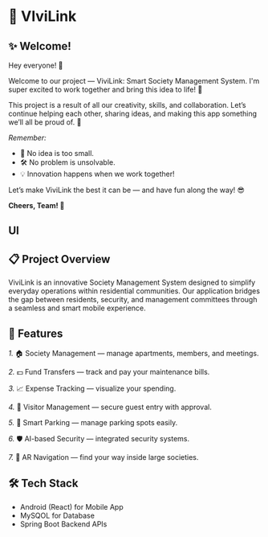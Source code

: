 # 📱 VIviLink

## ✨ Welcome!
Hey everyone! 🙌

Welcome to our project — ViviLink: Smart Society Management System.
I'm super excited to work together and bring this idea to life! 🚀

This project is a result of all our creativity, skills, and collaboration.
Let’s continue helping each other, sharing ideas, and making this app something we’ll all be proud of. 🌟

*Remember:*

* 💬 No idea is too small.
* 🛠️ No problem is unsolvable.
* 💡 Innovation happens when we work together!

Let’s make ViviLink the best it can be — and have fun along the way! 😎

 **Cheers, Team! 💖**

 ## UI

 

## 📋 Project Overview
ViviLink is an innovative Society Management System designed to simplify everyday operations within residential communities.
Our application bridges the gap between residents, security, and management committees through a seamless and smart mobile experience.

## 🚀 Features
*1.* 🏠 Society Management — manage apartments, members, and meetings.

*2.* 💵 Fund Transfers — track and pay your maintenance bills. 

*3.* 📈 Expense Tracking — visualize your spending.

*4.* 🧾 Visitor Management — secure guest entry with approval.

*5.* 🚗 Smart Parking — manage parking spots easily.

*6.* 🛡️ AI-based Security — integrated security systems.

*7.* 🧭 AR Navigation — find your way inside large societies.


## 🛠️ Tech Stack
* Android (React) for Mobile App
* MySQOL for Database
* Spring Boot Backend APIs



